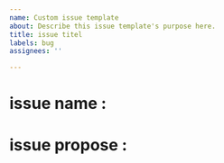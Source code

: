 ```yaml
---
name: Custom issue template
about: Describe this issue template's purpose here.
title: issue titel
labels: bug
assignees: ''

---
```


# issue name : 
# issue propose :
